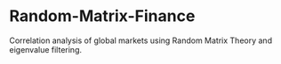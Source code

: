 # Random-Matrix-Finance
Correlation analysis of global markets using Random Matrix Theory and eigenvalue filtering.
